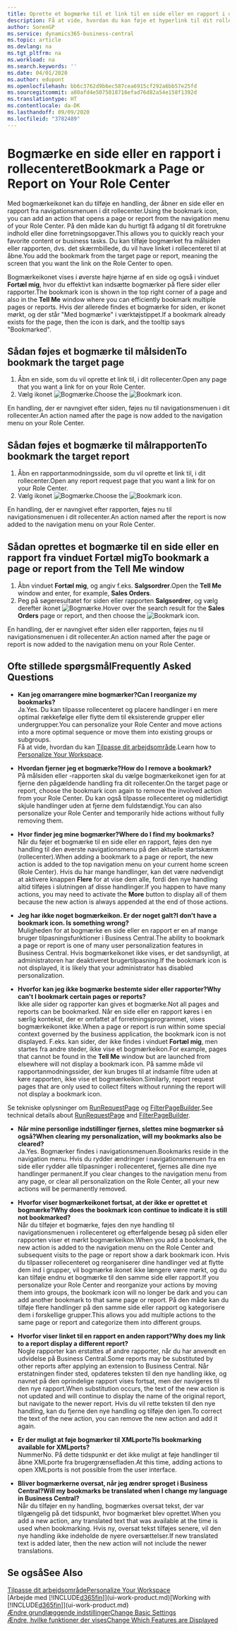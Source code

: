 ```yaml
---
title: Oprette et bogmærke til et link til en side eller en rapport i dit rollecenter | Microsoft Docs
description: Få at vide, hvordan du kan føje et hyperlink til dit rollecenter.
author: SorenGP
ms.service: dynamics365-business-central
ms.topic: article
ms.devlang: na
ms.tgt_pltfrm: na
ms.workload: na
ms.search.keywords: ''
ms.date: 04/01/2020
ms.author: edupont
ms.openlocfilehash: bb6c3762d9b6ec587cea6915cf292a6bb57e25fd
ms.sourcegitcommit: a80afd4e5075018716efad76d82a54e158f1392d
ms.translationtype: HT
ms.contentlocale: da-DK
ms.lasthandoff: 09/09/2020
ms.locfileid: "3782489"
---
```

# <a name="bookmark-a-page-or-report-on-your-role-center"></a><span data-ttu-id="80fd1-103">Bogmærke en side eller en rapport i rollecenteret</span><span class="sxs-lookup"><span data-stu-id="80fd1-103">Bookmark a Page or Report on Your Role Center</span></span>
<span data-ttu-id="80fd1-104">Med bogmærkeikonet kan du tilføje en handling, der åbner en side eller en rapport fra navigationsmenuen i dit rollecenter.</span><span class="sxs-lookup"><span data-stu-id="80fd1-104">Using the bookmark icon, you can add an action that opens a page or report from the navigation menu of your Role Center.</span></span> <span data-ttu-id="80fd1-105">På den måde kan du hurtigt få adgang til dit foretrukne indhold eller dine forretningsopgaver.</span><span class="sxs-lookup"><span data-stu-id="80fd1-105">This allows you to quickly reach your favorite content or business tasks.</span></span> <span data-ttu-id="80fd1-106">Du kan tilføje bogmærket fra målsiden eller rapporten, dvs. det skærmbillede, du vil have linket i rollecenteret til at åbne.</span><span class="sxs-lookup"><span data-stu-id="80fd1-106">You add the bookmark from the target page or report, meaning the screen that you want the link on the Role Center to open.</span></span>

<span data-ttu-id="80fd1-107">Bogmærkeikonet vises i øverste højre hjørne af en side og også i vinduet **Fortæl mig**, hvor du effektivt kan indsætte bogmærker på flere sider eller rapporter.</span><span class="sxs-lookup"><span data-stu-id="80fd1-107">The bookmark icon is shown in the top right corner of a page and also in the **Tell Me** window where you can efficiently bookmark multiple pages or reports.</span></span> <span data-ttu-id="80fd1-108">Hvis der allerede findes et bogmærke for siden, er ikonet mørkt, og der står "Med bogmærke" i værktøjstippet.</span><span class="sxs-lookup"><span data-stu-id="80fd1-108">If a bookmark already exists for the page, then the icon is dark, and the tooltip says "Bookmarked".</span></span>

## <a name="to-bookmark-the-target-page"></a><span data-ttu-id="80fd1-109">Sådan føjes et bogmærke til målsiden</span><span class="sxs-lookup"><span data-stu-id="80fd1-109">To bookmark the target page</span></span>
1. <span data-ttu-id="80fd1-110">Åbn en side, som du vil oprette et link til, i dit rollecenter.</span><span class="sxs-lookup"><span data-stu-id="80fd1-110">Open any page that you want a link for on your Role Center.</span></span>
2. <span data-ttu-id="80fd1-111">Vælg ikonet ![Bogmærke](media/ui_bookmark_icon.png "Bogmærke").</span><span class="sxs-lookup"><span data-stu-id="80fd1-111">Choose the ![Bookmark](media/ui_bookmark_icon.png "Bookmark") icon.</span></span>

<span data-ttu-id="80fd1-112">En handling, der er navngivet efter siden, føjes nu til navigationsmenuen i dit rollecenter.</span><span class="sxs-lookup"><span data-stu-id="80fd1-112">An action named after the page is now added to the navigation menu on your Role Center.</span></span>

## <a name="to-bookmark-the-target-report"></a><span data-ttu-id="80fd1-113">Sådan føjes et bogmærke til målrapporten</span><span class="sxs-lookup"><span data-stu-id="80fd1-113">To bookmark the target report</span></span>
1. <span data-ttu-id="80fd1-114">Åbn en rapportanmodningsside, som du vil oprette et link til, i dit rollecenter.</span><span class="sxs-lookup"><span data-stu-id="80fd1-114">Open any report request page that you want a link for on your Role Center.</span></span>
2. <span data-ttu-id="80fd1-115">Vælg ikonet ![Bogmærke](media/ui_bookmark_icon.png "Bogmærke").</span><span class="sxs-lookup"><span data-stu-id="80fd1-115">Choose the ![Bookmark](media/ui_bookmark_icon.png "Bookmark") icon.</span></span>

<span data-ttu-id="80fd1-116">En handling, der er navngivet efter rapporten, føjes nu til navigationsmenuen i dit rollecenter.</span><span class="sxs-lookup"><span data-stu-id="80fd1-116">An action named after the report is now added to the navigation menu on your Role Center.</span></span>

## <a name="to-bookmark-a-page-or-report-from-the-tell-me-window"></a><span data-ttu-id="80fd1-117">Sådan oprettes et bogmærke til en side eller en rapport fra vinduet Fortæl mig</span><span class="sxs-lookup"><span data-stu-id="80fd1-117">To bookmark a page or report from the Tell Me window</span></span>
1. <span data-ttu-id="80fd1-118">Åbn vinduet **Fortæl mig**, og angiv f.eks. **Salgsordrer**.</span><span class="sxs-lookup"><span data-stu-id="80fd1-118">Open the **Tell Me** window and enter, for example, **Sales Orders**.</span></span>
2. <span data-ttu-id="80fd1-119">Peg på søgeresultatet for siden eller rapporten **Salgsordrer**, og vælg derefter ikonet ![Bogmærke](media/ui_bookmark_icon.png "Bogmærke").</span><span class="sxs-lookup"><span data-stu-id="80fd1-119">Hover over the search result for the **Sales Orders** page or report, and then choose the ![Bookmark](media/ui_bookmark_icon.png "Bookmark") icon.</span></span>

<span data-ttu-id="80fd1-120">En handling, der er navngivet efter siden eller rapporten, føjes nu til navigationsmenuen i dit rollecenter.</span><span class="sxs-lookup"><span data-stu-id="80fd1-120">An action named after the page or report is now added to the navigation menu on your Role Center.</span></span>


## <a name="frequently-asked-questions"></a><span data-ttu-id="80fd1-121">Ofte stillede spørgsmål</span><span class="sxs-lookup"><span data-stu-id="80fd1-121">Frequently Asked Questions</span></span>  

- <span data-ttu-id="80fd1-122">**Kan jeg omarrangere mine bogmærker?**</span><span class="sxs-lookup"><span data-stu-id="80fd1-122">**Can I reorganize my bookmarks?**</span></span>  
<span data-ttu-id="80fd1-123">Ja.</span><span class="sxs-lookup"><span data-stu-id="80fd1-123">Yes.</span></span> <span data-ttu-id="80fd1-124">Du kan tilpasse rollecenteret og placere handlinger i en mere optimal rækkefølge eller flytte dem til eksisterende grupper eller undergrupper.</span><span class="sxs-lookup"><span data-stu-id="80fd1-124">You can personalize your Role Center and move actions into a more optimal sequence or move them into existing groups or subgroups.</span></span>  
<span data-ttu-id="80fd1-125">Få at vide, hvordan du kan [Tilpasse dit arbejdsområde](ui-personalization-user.md).</span><span class="sxs-lookup"><span data-stu-id="80fd1-125">Learn how to [Personalize Your Workspace](ui-personalization-user.md).</span></span>

- <span data-ttu-id="80fd1-126">**Hvordan fjerner jeg et bogmærke?**</span><span class="sxs-lookup"><span data-stu-id="80fd1-126">**How do I remove a bookmark?**</span></span>  
<span data-ttu-id="80fd1-127">På målsiden eller -rapporten skal du vælge bogmærkeikonet igen for at fjerne den pågældende handling fra dit rollecenter.</span><span class="sxs-lookup"><span data-stu-id="80fd1-127">On the target page or report, choose the bookmark icon again to remove the involved action from your Role Center.</span></span> <span data-ttu-id="80fd1-128">Du kan også tilpasse rollecenteret og midlertidigt skjule handlinger uden at fjerne dem fuldstændigt.</span><span class="sxs-lookup"><span data-stu-id="80fd1-128">You can also personalize your Role Center and temporarily hide actions without fully removing them.</span></span>

- <span data-ttu-id="80fd1-129">**Hvor finder jeg mine bogmærker?**</span><span class="sxs-lookup"><span data-stu-id="80fd1-129">**Where do I find my bookmarks?**</span></span>  
<span data-ttu-id="80fd1-130">Når du føjer et bogmærke til en side eller en rapport, føjes den nye handling til den øverste navigationsmenu på den aktuelle startskærm (rollecenter).</span><span class="sxs-lookup"><span data-stu-id="80fd1-130">When adding a bookmark to a page or report, the new action is added to the top navigation menu on your current home screen (Role Center).</span></span> <span data-ttu-id="80fd1-131">Hvis du har mange handlinger, kan det være nødvendigt at aktivere knappen **Flere** for at vise dem alle, fordi den nye handling altid tilføjes i slutningen af disse handlinger.</span><span class="sxs-lookup"><span data-stu-id="80fd1-131">If you happen to have many actions, you may need to activate the **More** button to display all of them because the new action is always appended at the end of those actions.</span></span>
<!-- Should we add a screenshot here? -->

- <span data-ttu-id="80fd1-132">**Jeg har ikke noget bogmærkeikon. Er der noget galt?**</span><span class="sxs-lookup"><span data-stu-id="80fd1-132">**I don't have a bookmark icon. Is something wrong?**</span></span>  
<span data-ttu-id="80fd1-133">Muligheden for at bogmærke en side eller en rapport er en af mange bruger tilpasningsfunktioner i Business Central.</span><span class="sxs-lookup"><span data-stu-id="80fd1-133">The ability to bookmark a page or report is one of many user personalization features in Business Central.</span></span> <span data-ttu-id="80fd1-134">Hvis bogmærkeikonet ikke vises, er det sandsynligt, at administratoren har deaktiveret brugertilpasning.</span><span class="sxs-lookup"><span data-stu-id="80fd1-134">If the bookmark icon is not displayed, it is likely that your administrator has disabled personalization.</span></span>

- <span data-ttu-id="80fd1-135">**Hvorfor kan jeg ikke bogmærke bestemte sider eller rapporter?**</span><span class="sxs-lookup"><span data-stu-id="80fd1-135">**Why can't I bookmark certain pages or reports?**</span></span>  
<span data-ttu-id="80fd1-136">Ikke alle sider og rapporter kan gives et bogmærke.</span><span class="sxs-lookup"><span data-stu-id="80fd1-136">Not all pages and reports can be bookmarked.</span></span> <span data-ttu-id="80fd1-137">Når en side eller en rapport køres i en særlig kontekst, der er omfattet af forretningsprogrammet, vises bogmærkeikonet ikke.</span><span class="sxs-lookup"><span data-stu-id="80fd1-137">When a page or report is run within some special context governed by the business application, the bookmark icon is not displayed.</span></span> <span data-ttu-id="80fd1-138">F.eks. kan sider, der ikke findes i vinduet **Fortæl mig**, men startes fra andre steder, ikke vise et bogmærkeikon.</span><span class="sxs-lookup"><span data-stu-id="80fd1-138">For example, pages that cannot be found in the **Tell Me** window but are launched from elsewhere will not display a bookmark icon.</span></span> <span data-ttu-id="80fd1-139">På samme måde vil rapportanmodningssider, der kun bruges til at indsamle filtre uden at køre rapporten, ikke vise et bogmærkeikon.</span><span class="sxs-lookup"><span data-stu-id="80fd1-139">Similarly, report request pages that are only used to collect filters without running the report will not display a bookmark icon.</span></span>

<span data-ttu-id="80fd1-140">Se tekniske oplysninger om [RunRequestPage](https://docs.microsoft.com/dynamics365/business-central/dev-itpro/developer/methods-auto/report/reportinstance-runrequestpage-method) og [FilterPageBuilder](https://docs.microsoft.com/dynamics365/business-central/dev-itpro/developer/methods-auto/filterpagebuilder/filterpagebuilder-data-type).</span><span class="sxs-lookup"><span data-stu-id="80fd1-140">See technical details about [RunRequestPage](https://docs.microsoft.com/dynamics365/business-central/dev-itpro/developer/methods-auto/report/reportinstance-runrequestpage-method) and [FilterPageBuilder](https://docs.microsoft.com/dynamics365/business-central/dev-itpro/developer/methods-auto/filterpagebuilder/filterpagebuilder-data-type).</span></span>

- <span data-ttu-id="80fd1-141">**Når mine personlige indstillinger fjernes, slettes mine bogmærker så også?**</span><span class="sxs-lookup"><span data-stu-id="80fd1-141">**When clearing my personalization, will my bookmarks also be cleared?**</span></span>  
<span data-ttu-id="80fd1-142">Ja.</span><span class="sxs-lookup"><span data-stu-id="80fd1-142">Yes.</span></span> <span data-ttu-id="80fd1-143">Bogmærker findes i navigationsmenuen.</span><span class="sxs-lookup"><span data-stu-id="80fd1-143">Bookmarks reside in the navigation menu.</span></span> <span data-ttu-id="80fd1-144">Hvis du rydder ændringer i navigationsmenuen fra en side eller rydder alle tilpasninger i rollecenteret, fjernes alle dine nye handlinger permanent.</span><span class="sxs-lookup"><span data-stu-id="80fd1-144">If you clear changes to the navigation menu from any page, or clear all personalization on the Role Center, all your new actions will be permanently removed.</span></span>

- <span data-ttu-id="80fd1-145">**Hvorfor viser bogmærkeikonet fortsat, at der ikke er oprettet et bogmærke?**</span><span class="sxs-lookup"><span data-stu-id="80fd1-145">**Why does the bookmark icon continue to indicate it is still not bookmarked?**</span></span>  
<span data-ttu-id="80fd1-146">Når du tilføjer et bogmærke, føjes den nye handling til navigationsmenuen i rollecenteret og efterfølgende besøg på siden eller rapporten viser et mørkt bogmærkeikon.</span><span class="sxs-lookup"><span data-stu-id="80fd1-146">When you add a bookmark, the new action is added to the navigation menu on the Role Center and subsequent visits to the page or report show a dark bookmark icon.</span></span> <span data-ttu-id="80fd1-147">Hvis du tilpasser rollecenteret og reorganiserer dine handlinger ved at flytte dem ind i grupper, vil bogmærke ikonet ikke længere være mørkt, og du kan tilføje endnu et bogmærke til den samme side eller rapport.</span><span class="sxs-lookup"><span data-stu-id="80fd1-147">If you personalize your Role Center and reorganize your actions by moving them into groups, the bookmark icon will no longer be dark and you can add another bookmark to that same page or report.</span></span> <span data-ttu-id="80fd1-148">På den måde kan du tilføje flere handlinger på den samme side eller rapport og kategorisere dem i forskellige grupper.</span><span class="sxs-lookup"><span data-stu-id="80fd1-148">This allows you add multiple actions to the same page or report and categorize them into different groups.</span></span>

- <span data-ttu-id="80fd1-149">**Hvorfor viser linket til en rapport en anden rapport?**</span><span class="sxs-lookup"><span data-stu-id="80fd1-149">**Why does my link to a report display a different report?**</span></span>  
<span data-ttu-id="80fd1-150">Nogle rapporter kan erstattes af andre rapporter, når du har anvendt en udvidelse på Business Central.</span><span class="sxs-lookup"><span data-stu-id="80fd1-150">Some reports may be substituted by other reports after applying an extension to Business Central.</span></span> <span data-ttu-id="80fd1-151">Når erstatningen finder sted, opdateres teksten til den nye handling ikke, og navnet på den oprindelige rapport vises fortsat, men der navigeres til den nye rapport.</span><span class="sxs-lookup"><span data-stu-id="80fd1-151">When substitution occurs, the text of the new action is not updated and will continue to display the name of the original report, but navigate to the newer report.</span></span> <span data-ttu-id="80fd1-152">Hvis du vil rette teksten til den nye handling, kan du fjerne den nye handling og tilføje den igen.</span><span class="sxs-lookup"><span data-stu-id="80fd1-152">To correct the text of the new action, you can remove the new action and add it again.</span></span>
<!-- For more information on report substitution, see this link UNAVAILABLE AT THIS TIME -->

- <span data-ttu-id="80fd1-153">**Er der muligt at føje bogmærker til XMLporte?**</span><span class="sxs-lookup"><span data-stu-id="80fd1-153">**Is bookmarking available for XMLports?**</span></span>  
<span data-ttu-id="80fd1-154">Nummer</span><span class="sxs-lookup"><span data-stu-id="80fd1-154">No.</span></span> <span data-ttu-id="80fd1-155">På dette tidspunkt er det ikke muligt at føje handlinger til åbne XMLporte fra brugergrænsefladen.</span><span class="sxs-lookup"><span data-stu-id="80fd1-155">At this time, adding actions to open XMLports is not possible from the user interface.</span></span>

- <span data-ttu-id="80fd1-156">**Bliver bogmærkerne oversat, når jeg ændrer sproget i Business Central?**</span><span class="sxs-lookup"><span data-stu-id="80fd1-156">**Will my bookmarks be translated when I change my language in Business Central?**</span></span>  
<span data-ttu-id="80fd1-157">Når du tilføjer en ny handling, bogmærkes oversat tekst, der var tilgængelig på det tidspunkt, hvor bogmærket blev oprettet.</span><span class="sxs-lookup"><span data-stu-id="80fd1-157">When you add a new action, any translated text that was available at the time is used when bookmarking.</span></span> <span data-ttu-id="80fd1-158">Hvis ny, oversat tekst tilføjes senere, vil den nye handling ikke indeholde de nyere oversættelser.</span><span class="sxs-lookup"><span data-stu-id="80fd1-158">If new translated text is added later, then the new action will not include the newer translations.</span></span>


## <a name="see-also"></a><span data-ttu-id="80fd1-159">Se også</span><span class="sxs-lookup"><span data-stu-id="80fd1-159">See Also</span></span>
[<span data-ttu-id="80fd1-160">Tilpasse dit arbejdsområde</span><span class="sxs-lookup"><span data-stu-id="80fd1-160">Personalize Your Workspace</span></span>](ui-personalization-user.md)  
<span data-ttu-id="80fd1-161">[Arbejde med [!INCLUDE[d365fin](includes/d365fin_md.md)]](ui-work-product.md)</span><span class="sxs-lookup"><span data-stu-id="80fd1-161">[Working with [!INCLUDE[d365fin](includes/d365fin_md.md)]](ui-work-product.md)</span></span>  
[<span data-ttu-id="80fd1-162">Ændre grundlæggende indstillinger</span><span class="sxs-lookup"><span data-stu-id="80fd1-162">Change Basic Settings</span></span>](ui-change-basic-settings.md)  
[<span data-ttu-id="80fd1-163">Ændre, hvilke funktioner der vises</span><span class="sxs-lookup"><span data-stu-id="80fd1-163">Change Which Features are Displayed</span></span>](ui-experiences.md)  
